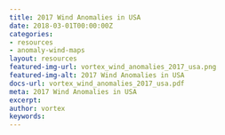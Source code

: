 ```yaml
---
title: 2017 Wind Anomalies in USA
date: 2018-03-01T00:00:00Z
categories:
- resources
- anomaly-wind-maps
layout: resources
featured-img-url: vortex_wind_anomalies_2017_usa.png
featured-img-alt: 2017 Wind Anomalies in USA
docs-url: vortex_wind_anomalies_2017_usa.pdf
meta: 2017 Wind Anomalies in USA
excerpt: 
author: vortex
keywords: 
---
```


